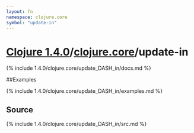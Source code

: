 ```yaml
---
layout: fn
namespace: clojure.core
symbol: "update-in"
---
```


# [Clojure 1.4.0](../../)/[clojure.core](../)/update-in

{% include 1.4.0/clojure.core/update_DASH_in/docs.md %}

##Examples

{% include 1.4.0/clojure.core/update_DASH_in/examples.md %}
## Source
{% include 1.4.0/clojure.core/update_DASH_in/src.md %}

